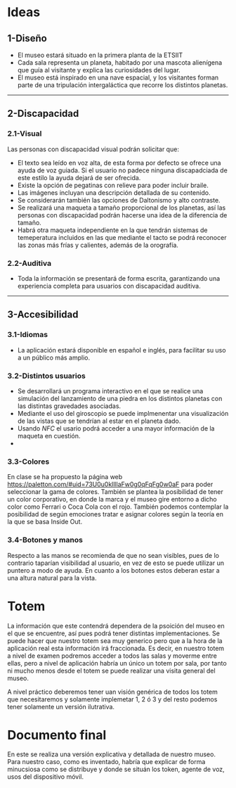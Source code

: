 # Ideas

## 1-Diseño
- El museo estará situado en la primera planta de la ETSIIT
- Cada sala representa un planeta, habitado por una mascota alienígena que guía al visitante y explica las curiosidades del lugar.  
- El museo está inspirado en una nave espacial, y los visitantes forman parte de una tripulación intergaláctica que recorre los distintos planetas.

---

## 2-Discapacidad

### 2.1-Visual
Las personas con discapacidad visual podrán solicitar que:  
- El texto sea leído en voz alta, de esta forma por defecto se ofrece una ayuda de voz guiada. Si el usuario no padece ninguna discapadciada de este estilo la ayuda dejará de ser ofrecida.
- Existe la opción de pegatinas con relieve para poder incluir braile.
- Las imágenes incluyan una descripción detallada de su contenido.
- Se considerarán también las opciones de Daltonismo y alto contraste.
- Se realizará una maqueta a tamaño proporcional de los planetas, así las personas con discapacidad podrán hacerse una idea de la diferencia de tamaño.
- Habrá otra maqueta independiente en la que tendrán sistemas de temeperatura incluidos en las que mediante el tacto se podrá reconocer las zonas más frías y calientes, además de la orografía.

### 2.2-Auditiva
- Toda la información se presentará de forma escrita, garantizando una experiencia completa para usuarios con discapacidad auditiva.

---

## 3-Accesibilidad

### 3.1-Idiomas
- La aplicación estará disponible en español e inglés, para facilitar su uso a un público más amplio.

### 3.2-Distintos usuarios
- Se desarrollará un programa interactivo en el que se realice una simulación del lanzamiento de una piedra en los distintos planetas con las distintas gravedades asociadas.
- Mediante el uso del giroscopio se puede implmenentar una visualización de las vistas que se tendrían al estar en el planeta dado.
- Usando *NFC* el usario podrá acceder a una mayor información de la maqueta en cuestión.
- 

### 3.3-Colores
En clase se ha propuesto la página web https://paletton.com/#uid=73U0u0kllllaFw0g0qFqFg0w0aF para poder seleccionar la gama de colores. También se plantea la posibilidad de tener un color corporativo, en donde la marca y el museo gire entorno a dicho color como Ferrari o Coca Cola con el rojo. También podemos contemplar la posibilidad de según emociones tratar e asignar colores según la teoría en la que se basa Inside Out.

### 3.4-Botones y manos
Respecto a las manos se recomienda de que no sean visibles, pues de lo contrario taparían visibilidad al usuario, en vez de esto se puede utilizar un puntero a modo de ayuda.
En cuanto a los botones estos deberan estar a una altura natural para la vista.


# Totem
La información que este contendrá dependera de la psoición del museo en el que se encuentre, así pues podrá tener distintas implementaciones. Se puede hacer que nuestro totem sea muy generico pero que a la hora de la aplicación real esta información irá fraccionada. Es decir, en nuestro totem a nivel de examen podremos acceder a todos las salas y moverme entre ellas, pero a nivel de aplicación habría un único un totem por sala, por tanto ni mucho menos desde el totem se puede realizar una visita general del museo.

A nivel práctico deberemos tener uan visión genérica de todos los totem que necesitaremos y solamente implemetar 1, 2 ó 3 y del resto podemos tener solamente un versión ilutrativa.
# Documento final 
En este se realiza una versión explicativa y detallada de nuestro museo. Para nuestro caso, como es inventado, habría que explicar de forma minucsiosa como se distribuye y donde se situán los token, agente de voz, usos del dispositivo móvil.
  
  
